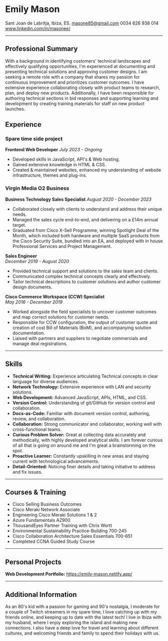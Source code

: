 # Emily Mason

Sant Joan de Labritja, Ibiza, ES.
masone85@gmail.com
0034 626 938 014
www.linkedin.com/in/masonee/

---

## Professional Summary

With a background in identifying customers' technical landscapes and effectively qualifying opportunities, I'm experienced at documenting and presenting technical solutions and approving customer designs. I am seeking a remote role with a company that shares my passion for continuous improvement and prioritizes customer outcomes. I have extensive experience collaborating closely with product teams to research, plan, and deploy new products. Additionally, I have been responsible for authoring technical sections in bid responses and supporting learning and development by creating training materials for staff on new product launches.

## Experience

### Spare time side project

**Frontend Web Developer**
_July 2023 - Ongoing_

- Developed skills in JavaScript, API's & Web hosting.
- Gained extensive knowledge in HTML & CSS.
- Created & maintained websites, enhanced my understanding of website infrastructure, themes and plug-ins.

### Virgin Media O2 Business

**Business Technology Sales Specialist**
_August 2020 - December 2023_

- Collaborated closely with clients to understand and address their unique needs.
- Managed the sales cycle end-to-end, and delivering on a £14m annual target.
- Graduated from Cisco X-Sell Programme, winning Spotlight Deal of the Month, which included both
  hardware and multiple SaaS products from the Cisco Security Suite, bundled into an EA,
  and deployed with in house Professional Services and Project Management.

**Sales Engineer**  
_December 2019 - August 2020_

- Provided technical support and solutions to the sales team and clients.
- Communicated complex technical concepts clearly and effectively.
- Tailor technical descriptions to customer solutions and author customer design documents.

**Cisco Commerce Workspace (CCW) Specialist**  
_May 2016 - December 2019_

- Worked alongside the field specialists to uncover customer outcomes and map correct solutions for customer needs.
- Responsible for CCW configuration, the output of customer quote and creation of cost Bill of Materials (BoM), and accompanying solution documentation.
- Liaised with partners and suppliers to negotiate commercials and manage deal registrations.

---

## Skills

- **Technical Writing:** Experience articulating Technical concepts in clear language for diverse audiences.
- **Network Technology:** Extensive experience with LAN and security solutions.
- **Web Development:** Advanced JavaScript, APIs, HTML, and CSS.
- **Version Control:** Understanding of git/GitHub for version control and collaboration.
- **Docs-as-Code:** Familiar with document version control, authoring, review, and collaboration.
- **Collaboration:** Strong communicator and collaborator, working well with cross-functional teams.
- **Curious Problem Solver:** Great at collecting data accurately and methodically, with highly developed analytical skills. I am forever curious of all that is going on around me and I'm great a brainstorming on the spot.
- **Proactive Learner:** Constantly upskilling in new areas and staying current with technological advancements.
- **Detail-Oriented:** Noticing finer details and taking initiative to address and fix issues.

---

## Courses & Training

- Cisco Selling Business Outcomes
- Cisco Meraki Network Associate
- Engineering Cisco Meraki Solutions 1 & 2
- Azure Fundamentals AZ900
- ThousandEyes Partner Training with Chris Wortt
- Environmental Sustainability Practice-Building 700-245
- Cisco Collaboration Architecture Sales Essentials 700-651
- Completed CCNA Guided Study Course

---

## Personal Projects

**Web Development Portfolio:** <https://emily-mason.netlify.app/>

---

## Additional Information

As an 80's kid with a passion for gaming and 90's nostalgia, I moderate for a
couple of Twitch streamers in my spare time, I love catching up with my friends
online, and keeping up to date with the latest tech! I live in Ibiza with my
husband, where I enjoy exploring the island and making new connections. I also
have a deep love for travel and learning about different cultures, and welcoming
friends and family to spend their holidays with us.
